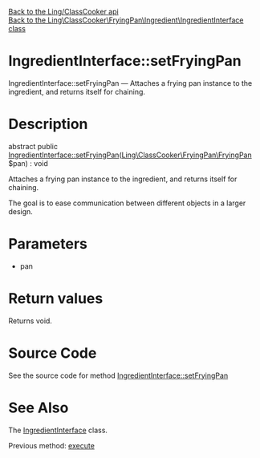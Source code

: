 [Back to the Ling/ClassCooker api](https://github.com/lingtalfi/ClassCooker/blob/master/doc/api/Ling/ClassCooker.md)<br>
[Back to the Ling\ClassCooker\FryingPan\Ingredient\IngredientInterface class](https://github.com/lingtalfi/ClassCooker/blob/master/doc/api/Ling/ClassCooker/FryingPan/Ingredient/IngredientInterface.md)


IngredientInterface::setFryingPan
================



IngredientInterface::setFryingPan — Attaches a frying pan instance to the ingredient, and returns itself for chaining.




Description
================


abstract public [IngredientInterface::setFryingPan](https://github.com/lingtalfi/ClassCooker/blob/master/doc/api/Ling/ClassCooker/FryingPan/Ingredient/IngredientInterface/setFryingPan.md)([Ling\ClassCooker\FryingPan\FryingPan](https://github.com/lingtalfi/ClassCooker/blob/master/doc/api/Ling/ClassCooker/FryingPan/FryingPan.md) $pan) : void




Attaches a frying pan instance to the ingredient, and returns itself for chaining.

The goal is to ease communication between different objects in a larger design.




Parameters
================


- pan

    


Return values
================

Returns void.








Source Code
===========
See the source code for method [IngredientInterface::setFryingPan](https://github.com/lingtalfi/ClassCooker/blob/master/FryingPan/Ingredient/IngredientInterface.php#L31-L31)


See Also
================

The [IngredientInterface](https://github.com/lingtalfi/ClassCooker/blob/master/doc/api/Ling/ClassCooker/FryingPan/Ingredient/IngredientInterface.md) class.

Previous method: [execute](https://github.com/lingtalfi/ClassCooker/blob/master/doc/api/Ling/ClassCooker/FryingPan/Ingredient/IngredientInterface/execute.md)<br>


